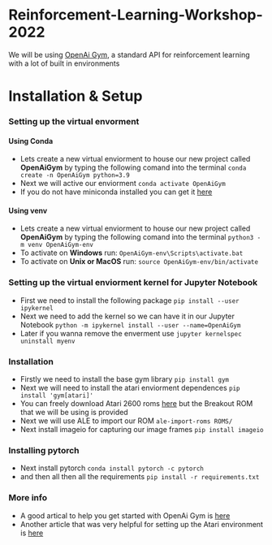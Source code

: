 # Reinforcement-Learning-Workshop-2022

We will be using [OpenAi Gym](https://www.gymlibrary.dev/), a standard API for reinforcement learning with a lot of built in environments

# Installation & Setup
### Setting up the virtual envorment 
#### Using Conda 
- Lets create a new virtual enviorment to house our new project called **OpenAiGym** by typing the following comand into the terminal `conda create -n OpenAiGym python=3.9`
- Next we will active our enviorment `conda activate OpenAiGym`
- If you do not have miniconda installed you can get it [here](https://docs.conda.io/en/latest/miniconda.html) 

#### Using venv
- Lets create a new virtual enviorment to house our new project called **OpenAiGym** by typing the following comand into the terminal `python3 -m venv OpenAiGym-env`
- To activate on **Windows** run: `OpenAiGym-env\Scripts\activate.bat`
- To activate on **Unix or MacOS** run: `source OpenAiGym-env/bin/activate`

### Setting up the virtual enviorment kernel for Jupyter Notebook
- First we need to install the following package `pip install --user ipykernel`
- Next we need to add the kernel so we can have it in our Jupyter Notebook `python -m ipykernel install --user --name=OpenAiGym`
- Later if you wanna remove the enverment use `jupyter kernelspec uninstall myenv`

### Installation
- Firstly we need to install the base gym library `pip install gym` 
- Next we will need to install the atari enviorment dependences `pip install 'gym[atari]'`
- You can freely download Atari 2600 roms [here](http://www.atarimania.com/rom_collection_archive_atari_2600_roms.html) but the Breakout ROM that we will be using is provided 
- Next we will use ALE to import our ROM `ale-import-roms ROMS/`
- Next install imageio for capturing our image frames `pip install imageio`
### Installing pytorch
- Next install pytorch `conda install pytorch -c pytorch`
- and then all then all the requirements `pip install -r requirements.txt` 


### More info
- A good artical to help you get started with OpenAi Gym is [here](https://blog.paperspace.com/getting-started-with-openai-gym/)
- Another article that was very helpful for setting up the Atari environment is [here](https://blog.devgenius.io/teaching-a-neural-network-to-play-the-breakout-game-793ad7d1b20e)
